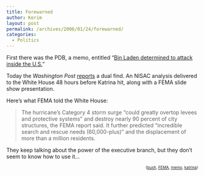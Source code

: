 ```yaml
---
title: Forewarned
author: Kerim
layout: post
permalink: /archives/2006/01/24/forewarned/
categories:
  - Politics
---
```

First there was the PDB, a memo, entitled &#8220;<a href="http://www.cnn.com/2004/ALLPOLITICS/04/10/bush.briefing/" onclick="_gaq.push(['_trackEvent', 'outbound-article', 'http://www.cnn.com/2004/ALLPOLITICS/04/10/bush.briefing/', 'Bin Laden determined to attack inside the U.S.']);" >Bin Laden determined to attack inside the U.S.</a>&#8221;

Today the *Washington Post* <a href="http://www.washingtonpost.com/wp-dyn/content/article/2006/01/23/AR2006012301711_pf.html" onclick="_gaq.push(['_trackEvent', 'outbound-article', 'http://www.washingtonpost.com/wp-dyn/content/article/2006/01/23/AR2006012301711_pf.html', 'reports']);" >reports</a> a dual find. An NISAC analysis delivered to the White House 48 hours before Katrina hit, along with a FEMA slide show presentation.

Here&#8217;s what FEMA told the White House:

> The hurricane&#8217;s Category 4 storm surge &#8220;could greatly overtop levees and protective systems&#8221; and destroy nearly 90 percent of city structures, the FEMA report said. It further predicted &#8220;incredible search and rescue needs (60,000-plus)&#8221; and the displacement of more than a million residents. 

They keep talking about the power of the executive branch, but they don&#8217;t seem to know how to use it&#8230;  
<!-- technorati tags start -->

<div style="text-align:right;">
  <span style="font-size:x-small;">{<a href="http://www.technorati.com/tag/bush" onclick="_gaq.push(['_trackEvent', 'outbound-article', 'http://www.technorati.com/tag/bush', 'bush']);"  rel="tag">bush</a>, <a href="http://www.technorati.com/tag/FEMA" onclick="_gaq.push(['_trackEvent', 'outbound-article', 'http://www.technorati.com/tag/FEMA', 'FEMA']);"  rel="tag">FEMA</a>, <a href="http://www.technorati.com/tag/memo" onclick="_gaq.push(['_trackEvent', 'outbound-article', 'http://www.technorati.com/tag/memo', 'memo']);"  rel="tag">memo</a>, <a href="http://www.technorati.com/tag/katrina" onclick="_gaq.push(['_trackEvent', 'outbound-article', 'http://www.technorati.com/tag/katrina', 'katrina']);"  rel="tag">katrina</a>}</span>


<!-- technorati tags end -->

